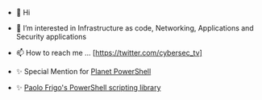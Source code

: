 - 👋 Hi
- 👀 I’m interested in Infrastructure as code, Networking, Applications and Security applications 

- 📫 How to reach me ... [https://twitter.com/cybersec_tv]
- ✨ Special Mention for [Planet PowerShell](https://twitter.com/planetpshell)
- ✨ [Paolo Frigo's PowerShell scripting library](https://github.com/PaoloFrigo/scriptinglibrary/tree/master/Blog/PowerShell)

<!---
cybersectv/cybersectv is a ✨ special ✨ repository because its `README.md` (this file) appears on your GitHub profile.
You can click the Preview link to take a look at your changes.
--->
